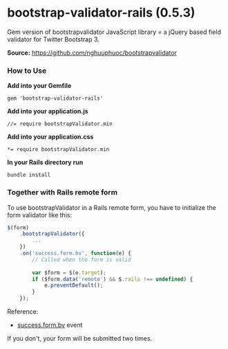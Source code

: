 bootstrap-validator-rails (0.5.3)
=================================

Gem version of bootstrapvalidator JavaScript library = a jQuery based field validator for Twitter Bootstrap 3.

**Source:** https://github.com/nghuuphuoc/bootstrapvalidator

### How to Use

**Add into your Gemfile**

`gem 'bootstrap-validator-rails'`

**Add into your application.js**

`//= require bootstrapValidator.min`

**Add into your application.css**

`*= require bootstrapValidator.min`

**In your Rails directory run**

`bundle install`

### Together with Rails remote form

To use bootstrapValidator in a Rails remote form, you have to initialize the form validator like this:

```javascript
$(form)
    .bootstrapValidator({
        ...
    })
    .on('success.form.bv', function(e) {
        // Called when the form is valid
        
        var $form = $(e.target);
        if ($form.data('remote') && $.rails !== undefined) {
            e.preventDefault();
        }
    });
```

Reference:
* [success.form.bv](http://bootstrapvalidator.com/settings/#event-form) event

If you don't, your form will be submitted two times.


